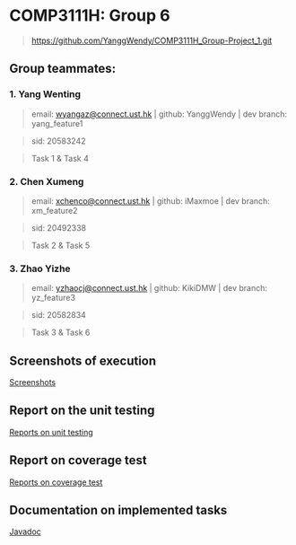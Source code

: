 # COMP3111H: Group 6

> https://github.com/YanggWendy/COMP3111H_Group-Project_1.git

## Group teammates:

### 1. Yang Wenting


> email:  wyangaz@connect.ust.hk | github: YanggWendy | dev branch: yang_feature1

> sid: 20583242

> Task 1 & Task 4

### 2. Chen Xumeng

> email: xchenco@connect.ust.hk | github: iMaxmoe | dev branch: xm_feature2

> sid: 20492338

> Task 2 & Task 5

### 3. Zhao Yizhe

> email: yzhaocj@connect.ust.hk | github: KikiDMW | dev branch: yz_feature3

> sid: 20582834

> Task 3 & Task 6

## Screenshots of execution
[Screenshots](https://github.com/YanggWendy/COMP3111H_Group-Project_1/tree/master/screenshots)

## Report on the unit testing
[Reports on unit testing](https://github.com/YanggWendy/COMP3111H_Group-Project_1/tree/master/test%20report/test)

## Report on coverage test
[Reports on coverage test](https://github.com/YanggWendy/COMP3111H_Group-Project_1/tree/master/test%20report/jacocoHTML)

## Documentation on implemented tasks
[Javadoc](https://github.com/YanggWendy/COMP3111H_Group-Project_1/tree/master/javadoc)
